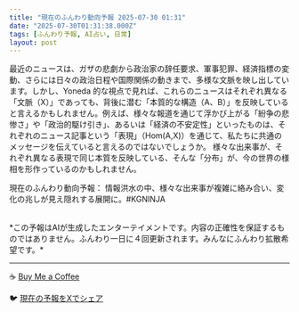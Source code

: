 ```yaml
---
title: "現在のふんわり動向予報 2025-07-30 01:31"
date: "2025-07-30T01:31:38.000Z"
tags: [ふんわり予報, AI占い, 日常]
layout: post
---
```


最近のニュースは、ガザの悲劇から政治家の辞任要求、軍事犯罪、経済指標の変動、さらには日々の政治日程や国際関係の動きまで、多様な文脈を映し出しています。しかし、Yoneda 的な視点で見れば、これらのニュースはそれぞれ異なる「文脈（X）」であっても、背後に潜む「本質的な構造（A、B）」を反映していると言えるかもしれません。例えば、様々な報道を通じて浮かび上がる「紛争の悲惨さ」や「政治的駆け引き」、あるいは「経済の不安定性」といったものは、それぞれのニュース記事という「表現」（Hom(A,X)）を通じて、私たちに共通のメッセージを伝えていると言えるのではないでしょうか。  様々な出来事が、それぞれ異なる表現で同じ本質を反映している、そんな「分布」が、今の世界の様相を形作っているのかもしれません。


現在のふんわり動向予報：
情報洪水の中、様々な出来事が複雑に絡み合い、変化の兆しが見え隠れする展開に。#KGNINJA

<br>
*この予報はAIが生成したエンターテイメントです。内容の正確性を保証するものではありません。ふんわり一日に４回更新されます。みんなにふんわり拡散希望です。*

---
☕️ [Buy Me a Coffee](https://www.buymeacoffee.com/kgninja)

🐦 [現在の予報をXでシェア](https://twitter.com/intent/tweet?text=%E7%8F%BE%E5%9C%A8%E3%81%AE%E3%81%B5%E3%82%93%E3%82%8F%E3%82%8A%E4%BA%88%E5%A0%B1%3A%20%E3%80%8C%E6%9C%80%E8%BF%91%E3%81%AE%E3%83%8B%E3%83%A5%E3%83%BC%E3%82%B9%E3%81%AF%E3%80%81%E3%82%AC%E3%82%B6%E3%81%AE%E6%82%B2%E5%8A%87%E3%81%8B%E3%82%89%E6%94%BF%E6%B2%BB%E5%AE%B6%E3%81%AE%E8%BE%9E%E4%BB%BB%E8%A6%81%E6%B1%82%E3%80%81%E8%BB%8D%E4%BA%8B%E7%8A%AF%E7%BD%AA%E3%80%81%E7%B5%8C%E6%B8%88%E6%8C%87%E6%A8%99%E3%81%AE%E5%A4%89%E5%8B%95%E3%80%81%E3%81%95%E3%82%89%E3%81%AB%E3%81%AF%E6%97%A5%E3%80%85%E3%81%AE%E6%94%BF%E6%B2%BB%E6%97%A5%E7%A8%8B%E3%82%84%E5%9B%BD%E9%9A%9B%E9%96%A2%E4%BF%82%E3%81%AE%E5%8B%95%E3%81%8D%E3%81%BE%E3%81%A7%E3%80%81%E5%A4%9A%E6%A7%98%E3%81%AA%E6%96%87%E8%84%88%E3%82%92%E6%98%A0%E3%81%97%E5%87%BA%E3%81%97%E3%81%A6%E3%81%84%E3%81%BE%E3%81%99%E3%80%82%E3%80%8D%23KGNINJA%20%E7%B6%9A%E3%81%8D%E3%81%AF%E3%83%96%E3%83%AD%E3%82%B0%E3%81%A7%EF%BC%81%F0%9F%91%87&url=https%3A%2F%2Fkg-ninja.github.io%2FFunwariyoso%2F)
